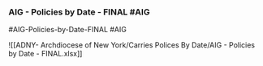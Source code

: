 

### AIG - Policies by Date - FINAL   #AIG

#AIG-Policies-by-Date-FINAL  #AIG

![[ADNY- Archdiocese of New York/Carries Polices By Date/AIG - Policies by Date - FINAL.xlsx]]